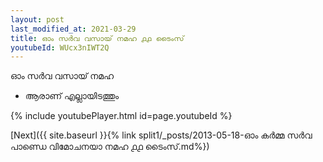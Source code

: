 ```yaml
---
layout: post
last_modified_at: 2021-03-29
title: ഓം സർവ വസായ് നമഹ ൧൧ ടൈംസ്
youtubeId: WUcx3nIWT2Q
---
```

 
 
 ഓം സർവ വസായ് നമഹ 
 
 -  ആരാണ് എല്ലായിടത്തും 
 
  
 
  
 
 
 
 
 
 


{% include youtubePlayer.html id=page.youtubeId %}
 
[Next]({{ site.baseurl }}{% link  split1/_posts/2013-05-18-ഓം കർമ്മ സർവ പാണ്ഡെ വിമോചനയാ നമഹ ൧൧ ടൈംസ്.md%})
 
